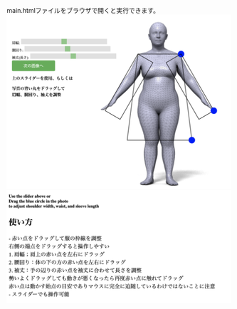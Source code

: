 main.htmlファイルをブラウザで開くと実行できます。
![picture 0](images/2ddb61ff695d0887cd2999f010fb40de07ea6e961b93275bbfbf2db6fa37890a.png)  
![picture 1](images/628fb8ea9fe000a453c6f19e6933a60dacab7b7bc3ede64bdc5b266569ad5c1e.png)  
